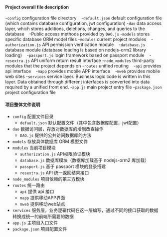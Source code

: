 #### Project overall file description
-`config` configuration file directory
   -`default.json` default configuration file (which contains database configuration, jwt configuration)
-`dao` data access layer, which stores additions, deletions, changes, and queries to the database
   -Public access methods provided by `DAO.js`
-`models` stores specific database ORM model files
-`modules` current project modules
   -`authorization.js` API permission verification module
   -`database.js` database module (database loading is based on nodejs-orm2 library loading)
   -`passport.js` login framework based on passport module
   -`resextra.js` API uniform return result interface
-`node_modules` third-party modules that the project depends on
-`routes` unified routing
   -`api` provides api interface
   -`mapp` provides mobile APP interface
   -`mweb` provides mobile web sites
-`services` service layer. Business logic code is written in this layer. Data obtained through different interfaces is converted into data required by a unified front end.
-`app.js` main project entry file
-`package.json` project configuration file









#### 项目整体文件说明
- `config` 配置文件目录
  - `default.json` 默认配置文件（其中包含数据库配置，jwt配置）
- `dao` 数据访问层，存放对数据库的增删改查操作
  - `DAO.js` 提供的公共访问数据库的方法
- `models` 存放具体数据库 ORM 模型文件
- `modules` 当前项目模块
  - `authorization.js` API权限验证模块
  - `database.js` 数据库模块（数据库加载基于 nodejs-orm2 库加载）
  - `passport.js` 基于 passport 模块的登录搭建
  - `resextra.js` API 统一返回结果接口
- `node_modules` 项目依赖的第三方模块
- `routes` 统一路由
  - `api` 提供 api 接口
  - `mapp` 提供移动APP界面
  - `mweb` 提供移动web站点
- `services` 服务层，业务逻辑代码在这一层编写，通过不同的接口获取的数据转换成统一的前端所需要的数据
- `app.js` 主项目入口文件
- `package.json` 项目配置文件